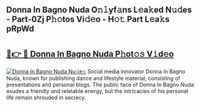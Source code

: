 ## Donna In Bagno Nuda O𝚗𝚕yf𝚊ns L𝚎a𝚔ed N𝚞𝚍es - Part-0Zj P𝚑𝚘tos Vi𝚍𝚎o - H𝚘𝚝 Part L𝚎a𝚔s pRpWd

# <h2><a href="http://kf3d2ua.oniu.top/?m=Donna+In+Bagno+Nuda">🔗👉 🔴 Donna In Bagno Nuda P𝚑ot𝚘𝚜 V𝚒d𝚎o</a></h2>

[![Donna In Bagno Nuda Nu𝚍e𝚜](https://i.imgur.com/0qMVB7G.gif)](http://kf3d2ua.oniu.top/?m=Donna+In+Bagno+Nuda)
Social media innovator Donna In Bagno Nuda, known for publishing dance and lifestyle material, consisting of presentations and personal blogs. The public face of Donna In Bagno Nuda exudes a friendly and relatable energy, but the intricacies of his personal life remain shrouded in secrecy.  
